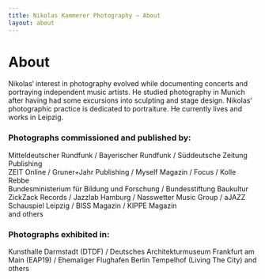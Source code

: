 ```yaml
---
title: Nikolas Kammerer Photography – About
layout: about
---
```


# About

Nikolas‘ interest in photography evolved while documenting concerts and portraying independent music artists. He studied photography in Munich after having had some excursions into sculpting and stage design. Nikolas‘ photographic practice is dedicated to portraiture. He currently lives and works in Leipzig.

### Photographs commissioned and published by:

Mitteldeutscher Rundfunk / Bayerischer Rundfunk / Süddeutsche Zeitung Publishing  
ZEIT Online / Gruner+Jahr Publishing / Myself Magazin / Focus / Kolle Rebbe  
Bundesministerium für Bildung und Forschung / Bundesstiftung Baukultur  
ZickZack Records / Jazzlab Hamburg / Nasswetter Music Group / aJAZZ  
Schauspiel Leipzig / BISS Magazin / KIPPE Magazin  
and others

### Photographs exhibited in:

Kunsthalle Darmstadt (DTDF) / Deutsches Architekturmuseum Frankfurt am Main  (EAP19) / Ehemaliger Flughafen Berlin Tempelhof (Living The City) and others